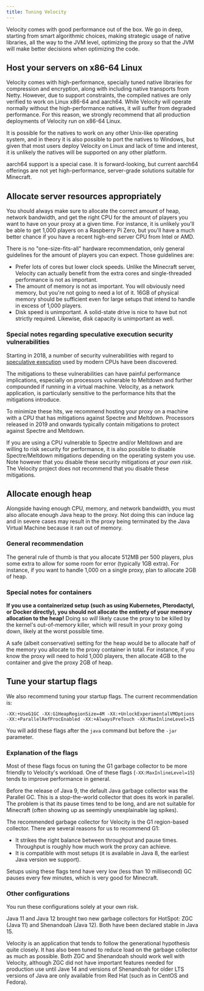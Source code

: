 ```yaml
---
title: Tuning Velocity
---
```


Velocity comes with good performance out of the box. We go in deep, starting from smart algorithmic
choices, making strategic usage of native libraries, all the way to the JVM level, optimizing
the proxy so that the JVM will make better decisions when optimizing the code.

## Host your servers on x86-64 Linux

Velocity comes with high-performance, specially tuned native libraries for compression and
encryption, along with including native transports from Netty. However, due to support
constraints, the compiled natives are only verified to work on Linux x86-64 and aarch64.
While Velocity will operate normally without the high-performance natives, it will suffer
from degraded performance. For this reason, we strongly recommend that all production deployments
of Velocity run on x86-64 Linux.

It is possible for the natives to work on any other Unix-like operating system, and in theory
it is also possible to port the natives to Windows, but given that most users deploy Velocity on
Linux and lack of time and interest, it is unlikely the natives will be supported on any other platform.

aarch64 support is a special case. It is forward-looking, but current aarch64 offerings are not yet
high-performance, server-grade solutions suitable for Minecraft.

## Allocate server resources appropriately

You should always make sure to allocate the correct amount of heap, network bandwidth, and get the right
CPU for the amount of players you want to have on your proxy at a given time. For instance, it is
unlikely you'll be able to get 1,000 players on a Raspberry Pi Zero, but you'll have a much better
chance if you have a recent high-end server CPU from Intel or AMD.

There is no "one-size-fits-all" hardware recommendation, only general guidelines for the amount of players
you can expect. Those guidelines are:

* Prefer lots of cores but lower clock speeds. Unlike the Minecraft server, Velocity can actually benefit
  from the extra cores and single-threaded performance is not as important.
* The amount of memory is not as important. You will obviously need memory, but you're not going to need a
  lot of it. 16GB of physical memory should be sufficient even for large setups that intend to handle in
  excess of 1,000 players.
* Disk speed is unimportant. A solid-state drive is nice to have but not strictly required. Likewise, disk
  capacity is unimportant as well.

### Special notes regarding speculative execution security vulnerabilities

Starting in 2018, a number of security vulnerabilities with regard to [speculative execution](https://en.wikipedia.org/wiki/Speculative_execution) used by
modern CPUs have been discovered.

The mitigations to these vulnerabilities can have painful performance implications, especially on processors
vulnerable to Meltdown and further compounded if running in a virtual machine. Velocity, as a network application,
is particularly sensitive to the performance hits that the mitigations introduce.

To minimize these hits, we recommend hosting your proxy on a machine with a CPU that has mitigations against
Spectre and Meltdown. Processors released in 2019 and onwards typically contain mitigations to protect against
Spectre and Meltdown.

If you are using a CPU vulnerable to Spectre and/or Meltdown and are willing to risk security for performance, it
is also possible to disable Spectre/Meltdown mitigations depending on the operating system you use. Note however that
you disable these security mitigations _at your own risk_. The Velocity project does not recommend that you disable these
mitigations.

## Allocate enough heap

Alongside having enough CPU, memory, and network bandwidth, you must also allocate enough
Java heap to the proxy. Not doing this can induce lag and in severe cases may result in the proxy
being terminated by the Java Virtual Machine because it ran out of memory.

### General recommendation

The general rule of thumb is that you allocate 512MB per 500 players, plus some extra to allow
for some room for error (typically 1GB extra). For instance, if you want to handle 1,000 on a single
proxy, plan to allocate 2GB of heap.

### Special notes for containers

**If you use a containerized setup (such as using Kubernetes, Pterodactyl, or Docker directly),
you should not allocate the entirety of your memory allocation to the heap!** Doing so _will_
likely cause the proxy to be killed by the kernel's out-of-memory killer, which will result in
your proxy going down, likely at the worst possible time.

A safe (albeit conservative) setting for the heap would be to allocate half of the memory you
allocate to the proxy container in total. For instance, if you know the proxy will need to hold
1,000 players, then allocate 4GB to the container and give the proxy 2GB of heap.

## Tune your startup flags

We also recommend tuning your startup flags. The current recommendation is:

```
-XX:+UseG1GC -XX:G1HeapRegionSize=4M -XX:+UnlockExperimentalVMOptions -XX:+ParallelRefProcEnabled -XX:+AlwaysPreTouch -XX:MaxInlineLevel=15
```

You will add these flags after the `java` command but before the `-jar` parameter.

### Explanation of the flags

Most of these flags focus on tuning the G1 garbage collector to be more friendly to Velocity's
workload. One of these flags (`-XX:MaxInlineLevel=15`) tends to improve performance in general.

Before the release of Java 9, the default Java garbage collector was the Parallel GC. This
is a stop-the-world collector that does its work in parallel. The problem is that its pause
times tend to be long, and are not suitable for Minecraft (often showing up as seemingly
unexplainable lag spikes).

The recommended garbage collector for Velocity is the G1 region-based collector. There are
several reasons for us to recommend G1:

* It strikes the right balance between throughput and pause times. Throughput is roughly how much work the
  proxy can achieve.
* It is compatible with most setups (it is available in Java 8, the earliest Java version we support).

Setups using these flags tend have very low (less than 10 millisecond) GC pauses every few minutes, which is
very good for Minecraft.

### Other configurations

<Caution>You run these configurations solely at your own risk.</Caution>

Java 11 and Java 12 brought two new garbage collectors for HotSpot: ZGC (Java 11) and Shenandoah (Java 12). Both have
been declared stable in Java 15.

Velocity is an application that tends to follow the generational hypothesis quite closely. It has also been tuned to
reduce load on the garbage collector as much as possible. Both ZGC and Shenandoah should work well with Velocity, although
ZGC did not have important features needed for production use until Jave 14 and versions of Shenandoah for older
LTS versions of Java are only available from Red Hat (such as in CentOS and Fedora).

